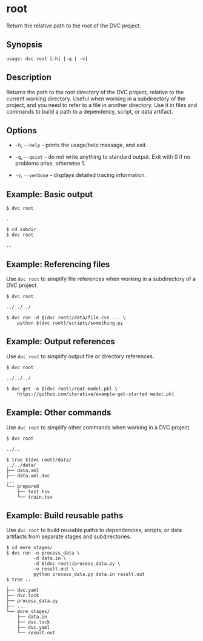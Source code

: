 # root

Return the relative path to the root of the <abbr>DVC project</abbr>.

## Synopsis

```usage
usage: dvc root [-h] [-q | -v]
```

## Description

Returns the path to the root directory of the <abbr>DVC project</abbr>, relative
to the current working directory. Useful when working in a subdirectory of the
project, and you need to refer to a file in another directory. Use it in files
and commands to build a path to a dependency, script, or <abbr>data
artifact</abbr>.

## Options

- `-h`, `--help` - prints the usage/help message, and exit.

- `-q`, `--quiet` - do not write anything to standard output. Exit with 0 if no
  problems arise, otherwise 1.

- `-v`, `--verbose` - displays detailed tracing information.

## Example: Basic output

```dvc
$ dvc root

.

$ cd subdir
$ dvc root

..
```

## Example: Referencing files

Use `dvc root` to simplify file references when working in a subdirectory of a
<abbr>DVC project</abbr>.

```dvc
$ dvc root

../../../

$ dvc run -d $(dvc root)/data/file.cvs ... \
    python $(dvc root)/scripts/something.py
```

## Example: Output references

Use `dvc root` to simplify output file or directory references.

```dvc
$ dvc root

../../../

$ dvc get -o $(dvc root)/root-model.pkl \
    https://github.com/iterative/example-get-started model.pkl
```

## Example: Other commands

Use `dvc root` to simplify other commands when working in a <abbr>DVC
project</abbr>.

```dvc
$ dvc root

../..

$ tree $(dvc root)/data/
../../data/
├── data.xml
├── data.xml.dvc
...
└── prepared
    ├── test.tsv
    └── train.tsv
```

## Example: Build reusable paths

Use `dvc root` to build reusable paths to dependencies, scripts, or <abbr>data
artifacts</abbr> from separate stages and subdirectories.

```dvc
$ cd more_stages/
$ dvc run -n process_data \
          -d data.in \
          -d $(dvc root)/process_data.py \
          -o result.out \
          python process_data.py data.in result.out
$ tree ..
.
├── dvc.yaml
├── dvc.lock
├── process_data.py
├── ...
└── more_stages/
    ├── data.in
    ├── dvc.lock
    ├── dvc.yaml
    └── result.out
```
